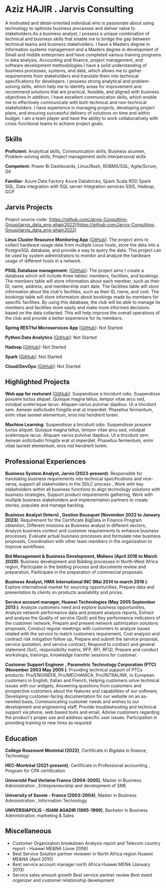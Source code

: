 # Aziz HAJIR . Jarvis Consulting

A motivated and detail-oriented individual who is passionate about using technology to optimize business processes and deliver value to stakeholders.As a business analyst, I possess a unique combination of technical and business skills that enable me to bridge the gap between technical teams and business stakeholders. I have a Masters degree in information systems management and a Masters degree in development of Small and middle enterprises and have completed various training programs in data  analysis, Accounting and finance, project management, and software development methodologies.I have a solid understanding of business processes, systems, and data, which allows me to gather requirements from stakeholders and translate them into technical specifications for developers. I possess strong analytical and problem-solving skills, which help me to identify areas for improvement and recommend solutions that are practical, feasible, and aligned with business objectives.In addition, I have excellent communication skills, which enable me to effectively communicate with both technical and non-technical stakeholders. I have experience in managing projects, developing project plans, and ensuring successful delivery of solutions on time and within budget. I am a team player and have the ability to work collaboratively with cross-functional teams to achieve project goals.

## Skills

**Proficient:** Analytical skills, Communication skills, Business acumen, Problem-solving skills, Project management skills  Interpersonal skills

**Competent:** Power Bi Dashboards, Linux/Bash, RDBMS/SQL, Agile/Scrum, Git

**Familiar:** Azure Data Factory  Azure Databricks, Spark Scala RDD Spark SQL, Data integration with SQL server Integration services SSIS, Hadoop, GCP

## Jarvis Projects

Project source code: [https://github.com/Jarvis-Consulting-Group/jarvis_data_eng-ahajir2022](https://github.com/Jarvis-Consulting-Group/jarvis_data_eng-ahajir2022)


**Linux Cluster Resource Monitoring App** [[GitHub](https://github.com/Jarvis-Consulting-Group/jarvis_data_eng-ahajir2022/tree/masterhttps://github.com/Jarvis-Consulting-Group/jarvis_data_eng-ahajir2022/tree/develop/linux_sql)]: The project aims to collect hardware usage data from multiple Linux hosts, store the data into a PostgreSQL database, and provide a way to query the data. This project can be used by system administrators to monitor and analyze the hardware usage of different hosts in a network.

**PSQL Database management:** [[GitHub](https://github.com/Jarvis-Consulting-Group/jarvis_data_eng-ahajir2022/tree/masterhttps://github.com/Jarvis-Consulting-Group/jarvis_data_eng-ahajir2022/tree/develop/sql)]: The project aims t create a database which will include three tables: members, facilities, and bookings. The members table will store information about each member, such as their ID, name, address, and membership start date. The facilities table will store information about the club's facilities, such as their ID, name, and cost. The bookings table will store information about bookings made by members for specific facilities. By using this database, the club will be able to manage its members and facilities more easily and make more informed decisions based on the data collected. This will help improve the overall operations of the club and provide a better experience for its members.

**Spring RESTful Microservices App** [[GitHub](https://github.com/Jarvis-Consulting-Group/jarvis_data_eng-ahajir2022/tree/master/springboot)]: Not Started

**Python Data Analytics** [[GitHub](https://github.com/Jarvis-Consulting-Group/jarvis_data_eng-ahajir2022/tree/master/python_data_anlytics)]: Not Started

**Hadoop** [[GitHub](https://github.com/Jarvis-Consulting-Group/jarvis_data_eng-ahajir2022/tree/master/hadoop)]: Not Started

**Spark** [[GitHub](https://github.com/Jarvis-Consulting-Group/jarvis_data_eng-ahajir2022/tree/master/spark)]: Not Started

**Cloud/DevOps** [[GitHub](https://github.com/Jarvis-Consulting-Group/jarvis_data_eng-ahajir2022/tree/master/cloud_devops)]: Not Started


## Highlighted Projects
**Web app for resturant** [[GitHub](https://github.com/jarviscanada/jarvis_profile_builder)]: Suspendisse a tincidunt odio. Suspendisse posuere luctus aliquet. Quisque magna tellus, tempor vitae arcu sed, volutpat scelerisque lacus. Aliquam varius pulvinar dapibus. Ut a tincidunt sem. Aenean sollicitudin fringilla erat ut imperdiet. Phasellus fermentum, enim vitae laoreet elementum, eros nisl hendrerit lorem.

**Machine Learning**: Suspendisse a tincidunt odio. Suspendisse posuere luctus aliquet. Quisque magna tellus, tempor vitae arcu sed, volutpat scelerisque lacus. Aliquam varius pulvinar dapibus. Ut a tincidunt sem. Aenean sollicitudin fringilla erat ut imperdiet. Phasellus fermentum, enim vitae laoreet elementum, eros nisl hendrerit lorem.


## Professional Experiences

**Business System Analyst, Jarvis (2023-present)**: Responsible for translating business requirements into technical specifications and vice-versa, support all stakeholders in the SDLC process , Work with key stakeholders within all business functions to align technology solutions with business strategies,  Support product requirements gathering,  Work with multiple business stakeholders and implementation partners to create stories, populate and manage backlog.

**Business Analyst (Intern) , Gestion Bousquet (November 2022 to January 2023)**: Requirement for the  Certificate BigData in Finance Program  obtention, Different missions as Business analyst in different sectors, Analyze business context and customer requirements to enhance business processes, Evaluate actual business processes and formulate new business proposals, Coordination with other team members in the organization to improve workflows.

**Bid Management & Business Development, Midwex (April 2016 to March 2020)**: Business development and Bidding processes in North-West Africa region, Participate in the bidding process and documents review and preparation, Participate in the preparation of commercial proposals.

**Business Analyst, HMA International INC  (Mai 2014 to march 2016 )**: Explore international market for sourcing opportunities, Prepare data and presentation to clients on products availability and prices.

**Service account manager, Huawei Technologies  (May 2005  September 2013 )**: Analyze customers need and explore business opportunities, Analyze network performance data and present analysis reports, Extract and analyse the Quality of service (QoS) and Key performance indicators of the customer network, Prepare and present network optimization solutions proposals, Conduct regular meetings with customers to analyze issues related with the service to match customers requirement, Cost analysis and contract risk mitigation follow up, Prepare and submit the service proposal, service quotation, and service contract, Respond to contract and general statement (SoC, responsibility matrix, RFP, RFI, RFQ), Prepare and conduct workshops, trainings, knowledge transfer sessions for customer.

**Customer Support Engineer , Parametric Technology Corporation (PTC)  (November 2003  May 2005 )**: Providing technical support of PTCs products: Pro/ENGINEER,  Pro/MECHANICA, Pro/INTRALINK, to European customers in English, Italian and French, Helping customers solve technical issues with our widgets, Answering questions from customers and prospective customers about the features and capabilities of our software, Developing customer-facing documentation for our website on an as-needed basis, Communicating customer needs and wishes to our development and engineering staff, Provide troubleshooting and technical support via phone, web based tools and email, Advise customers regarding the product's proper use and address specific user issues. Participation in providing training to new hires as required 


## Education
**Collège Rosemont  Montréal  (2022)**, Certificate in Bigdata in finance, Technology

**HEC-Montréal (2021-present)**, Certificate in Professional accounting , Program for CPA certification

**Université Paul Verlaine  France  (2004-2005)**, Master in Business Administration , Entrepreneurship and development of SME

**University of Savoie -  France  (2003-2004)**, Master in Business Administration , Information Technology

**UNIVERSIAPOLIS - ISIAM AGADIR (1995-1999)**, Bachelor in Business Administration, marketing &  Sales


## Miscellaneous
- Customer Organization breakdown Analysis report and Telecom country report   - Huawei ME&NA (June 2006) 
-  Best Service Solution partner reviewer in North Africa region Huawei ME&NA (April 2010) 
-  Best service account manager north Africa Huawei MENA (January 2013) 
- Service sales amount growth Best service partner review Best event organizer and customer relationship development